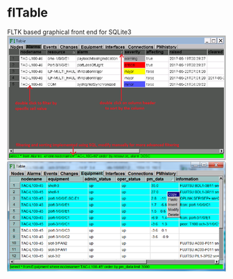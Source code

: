 # flTable
FLTK based graphical front end for SQLite3
![sorting and filting](doc/flTable1.png)
![copy, paste, insert](doc/flTable2.png)

